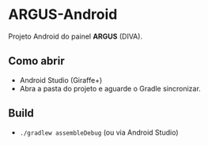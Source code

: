 # ARGUS-Android

Projeto Android do painel **ARGUS** (DIVA).

## Como abrir
- Android Studio (Giraffe+)
- Abra a pasta do projeto e aguarde o Gradle sincronizar.

## Build
- `./gradlew assembleDebug` (ou via Android Studio)
